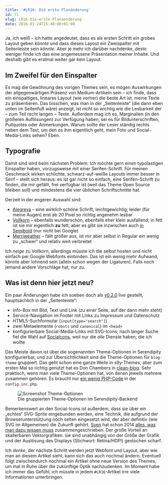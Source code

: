 ```yaml
---
title: '#LR16: Die erste Planänderung'
id: 71
slug: LR16-Die-erste-Planaenderung
date: 2016-01-24T15:40:00+01:00
---
```


Ja, ich weiß – ich hatte angedeutet, dass es als ersten Schritt ein grobes Layout geben _könnte_ und dass dieses Layout ein Zweispalter mit Seitenleiste sein _könnte_. Aber je mehr ich darüber nachdenke, desto weniger finde ich das eine angemessene Präsentation meiner Inhalte. Und deshalb gibt es erstmal weiter gar kein Layout.

## Im Zweifel für den Einspalter

Es mag die Gewöhnung des vorigen Themes sein, es mögen Auswirkungen der allgegenwärtigen Präsenz von Medium-Artikeln sein – ich finde, dass ein einspaltiges, lineares Layout (wie vorher) die beste Art ist, meine Texte zu präsentieren. Das bisschen, was man in der „Seitenleiste“ (die dann eben unten im Seitenfuß wäre) anzeigt, ist nicht so wichtig wie die Lesbarkeit der – zum Teil recht langen – Texte. Außerdem mag ich es, Marginalien (in den größeren Auflösungen) zur Verfügung haben, sei es für Bildunterschriften, Pullquotes oder Anmerkungen. Warum sollte der Leser ständig rechts neben dem Text, um den es ihm eigentlich geht, mein Foto und Social-Media-Links sehen? Eben.

## Typografie

Damit sind wird beim nächsten Problem: Ich möchte gern einen typolastigen Einspalter haben, vorzugsweise mit einer Serifen-Schrift. Für meinen Geschmack wirken schlichte, schwarz-auf-weiße Layouts immer besser in Serif – stellt sich heraus: es ist gar nicht so einfach, eine Serifen-Schrift zu finden, die mir gefällt, frei verfügbar ist (weil das Theme Open Source bleiben soll) und mindestens die vier üblichen Schriftschnitte hat.

Derzeit in der engeren Auswahl sind:

-   [Alegreya](http://typecast.com/preview/google/Alegreya) – eine _wirklich_ schöne Schrift, leichtgewichtig; leider (für meine Augen) erst ab 20 Pixel so richtig angenehm lesbar
-   [Vollkorn](http://typecast.com/preview/google/Vollkorn) – ebenfalls wunderschön, ebenfalls eher klein ausfallend; in fett ist sie mir eigentlich **zu** fett, aber es gibt sie inzwischen auch [in Semibold](http://vollkorn-typeface.com) (nur nicht bei Google)
-   [Merriweather](http://typecast.com/preview/google/Merriweather) – fällt größer aus, ist mir aber selbst in Regular ein wenig zu „schwer“ und relativ weit verbreitet

Ich _neige_ zu Vollkorn, allerdings müsste ich die selbst hosten und nicht einfach per Google Webfonts einbinden. Das ist ein wenig mehr Aufwand, könnte aber lohnend sein (allein schon wegen der Ligaturen). Falls noch jemand andere Vorschläge hat, nur zu.

## Was ist denn hier jetzt neu?

Ein paar Änderungen habe ich soeben doch als [v0.2.0](https://github.com/yellowled/blog-theme/releases/tag/v0.2.0) live gestellt, hauptsächlich in der „Seitenleiste“:

-   Info-Box mit Bild, Text und Link (zu einer Seite, auf der dann mehr steht)
-   Service-Navigation im Footer mit Links zu Impressum und Datenschutz
-   HTML5-Suchformular (`input[type="search"]`)
-   zwei Metaelemente (`robots` und `canonical`) im `<head>`
-   konfigurierbare Social-Media-Links mit SVG-Icons; nach langer Suche fiel die Wahl auf [Socialcons](http://socialcons.com), weil nur die _alle_ Dienste haben, die ich wollte

Das Meiste davon ist über die sogenannten Theme-Optionen in Serendipity konfigurierbar, und zur Übersichtlichkeit sind die Theme-Optionen für `blog-theme` gruppiert. Das geht schon eine ganze Weile in s9y-Themes, aber zum ersten Mal so richtig genutzt hat es Don Chambers in [clean-blog](http://www.optional-necessity.com/archives/21-Clean-Blog-A-New-Serendipity-Theme.html). Sehr praktisch, wenn man viele Theme-Optionen hat, von denen jeweils mehrere zusammen gehören. Es braucht nur [ein wenig PHP-Code](https://github.com/yellowled/blog-theme/blob/c9667b12e89f102d8af21881c901751fb5f66576/src/config.inc.php#L161-L172) in der `config.inc.php`.

<figure>
    <img src="/v2/uploads/artikel/LR16/theme-options-grouped.png" alt="Screenshot Theme-Optionen">
    <figcaption>Die gruppierten Theme-Optionen im Serendipity-Backend</figcaption>
</figure>

Bemerkenswert an den Social-Icons ist außerdem, dass sie über ein „echtes“ SVG-Sprite eingebunden werden, eine Technik, die aufgrund der Browserunterstützung noch selten eingesetzt wird, der aber definitiv (wie SVG im Allgemeinen) die Zukunft gehört. [Sven](https://twitter.com/maddesigns) hat schon 2014 [alles, was man dazu wissen muss](http://maddesigns.de/svg-sprites-icon-fonts-2309.html) zusammengeschrieben. Der große Vorteil an skalierbaren Vektorgrafiken: sie sind unabhängig von der Größe der Grafik und der Auslösung des Displays (Stichwort: Retina/HDPI) gestochen scharf.

Ich _denke_, der nächste Schritt werden jetzt Webfont und Layout, aber wie man an diesem Artikel sieht, kann sich das auch nochmal ändern. Eventuell folgt zwischendurch nochmal ein Artikel ohne neue Version des Themes, um mal in Ruhe über die zukünftige Optik nachzudenken. Im Moment habe ich immer das Gefühl, ich müsste in jedem `#LR16`\-Artikel irre viele Informationen unterbringen.
